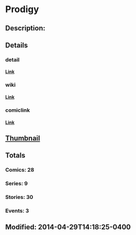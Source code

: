 # Prodigy
## Description: 
## Details
### detail
#### [Link](http://marvel.com/characters/1805/prodigy?utm_campaign=apiRef&utm_source=225578a89fc76f3d20fbffda5d17a88d)
### wiki
#### [Link](http://marvel.com/universe/Prodigy_%28David_Alleyne%29?utm_campaign=apiRef&utm_source=225578a89fc76f3d20fbffda5d17a88d)
### comiclink
#### [Link](http://marvel.com/comics/characters/1011030/prodigy?utm_campaign=apiRef&utm_source=225578a89fc76f3d20fbffda5d17a88d)
## [Thumbnail](http://i.annihil.us/u/prod/marvel/i/mg/c/20/535feca6710cd.jpg)
## Totals
### Comics: 28
### Series: 9
### Stories: 30
### Events: 3
## Modified: 2014-04-29T14:18:25-0400